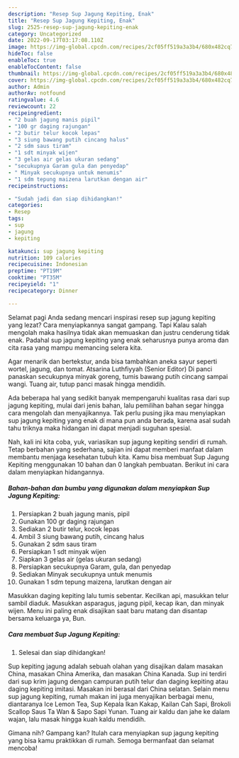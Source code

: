 ```yaml
---
description: "Resep Sup Jagung Kepiting, Enak"
title: "Resep Sup Jagung Kepiting, Enak"
slug: 2525-resep-sup-jagung-kepiting-enak
category: Uncategorized
date: 2022-09-17T03:17:08.110Z
image: https://img-global.cpcdn.com/recipes/2cf05ff519a3a3b4/680x482cq70/sup-jagung-kepiting-foto-resep-utama.jpg
hideToc: false
enableToc: true
enableTocContent: false
thumbnail: https://img-global.cpcdn.com/recipes/2cf05ff519a3a3b4/680x482cq70/sup-jagung-kepiting-foto-resep-utama.jpg
cover: https://img-global.cpcdn.com/recipes/2cf05ff519a3a3b4/680x482cq70/sup-jagung-kepiting-foto-resep-utama.jpg
author: Admin
authorAv: notfound
ratingvalue: 4.6
reviewcount: 22
recipeingredient:
- "2 buah jagung manis pipil"
- "100 gr daging rajungan"
- "2 butir telur kocok lepas"
- "3 siung bawang putih cincang halus"
- "2 sdm saus tiram"
- "1 sdt minyak wijen"
- "3 gelas air gelas ukuran sedang"
- "secukupnya Garam gula dan penyedap"
- " Minyak secukupnya untuk menumis"
- "1 sdm tepung maizena larutkan dengan air"
recipeinstructions:

- "Sudah jadi dan siap dihidangkan!"
categories:
- Resep
tags:
- sup
- jagung
- kepiting

katakunci: sup jagung kepiting 
nutrition: 109 calories
recipecuisine: Indonesian
preptime: "PT19M"
cooktime: "PT35M"
recipeyield: "1"
recipecategory: Dinner

---
```



Selamat pagi Anda sedang mencari inspirasi resep sup jagung kepiting yang lezat? Cara menyiapkannya sangat gampang. Tapi Kalau salah mengolah maka hasilnya tidak akan memuaskan dan justru cenderung tidak enak. Padahal sup jagung kepiting yang enak seharusnya punya aroma dan cita rasa yang mampu memancing selera kita.


Agar menarik dan bertekstur, anda bisa tambahkan aneka sayur seperti wortel, jagung, dan tomat. Atsarina Luthfiyyah (Senior Editor) Di panci panaskan secukupnya minyak goreng, tumis bawang putih cincang sampai wangi. Tuang air, tutup panci masak hingga mendidih.

Ada beberapa hal yang sedikit banyak mempengaruhi kualitas rasa dari sup jagung kepiting, mulai dari jenis bahan, lalu pemilihan bahan segar hingga cara mengolah dan menyajikannya. Tak perlu pusing jika mau menyiapkan sup jagung kepiting yang enak di mana pun anda berada, karena asal sudah tahu triknya maka hidangan ini dapat menjadi suguhan spesial.


Nah, kali ini kita coba, yuk, variasikan sup jagung kepiting sendiri di rumah. Tetap berbahan yang sederhana, sajian ini dapat memberi manfaat dalam membantu menjaga kesehatan tubuh kita. Kamu bisa membuat Sup Jagung Kepiting menggunakan 10 bahan dan 0 langkah pembuatan. Berikut ini cara dalam menyiapkan hidangannya.

<!--inarticleads1-->

##### Bahan-bahan dan bumbu yang digunakan dalam menyiapkan Sup Jagung Kepiting:

1. Persiapkan 2 buah jagung manis, pipil
1. Gunakan 100 gr daging rajungan
1. Sediakan 2 butir telur, kocok lepas
1. Ambil 3 siung bawang putih, cincang halus
1. Gunakan 2 sdm saus tiram
1. Persiapkan 1 sdt minyak wijen
1. Siapkan 3 gelas air (gelas ukuran sedang)
1. Persiapkan secukupnya Garam, gula, dan penyedap
1. Sediakan  Minyak secukupnya untuk menumis
1. Gunakan 1 sdm tepung maizena, larutkan dengan air


Masukkan daging kepiting lalu tumis sebentar. Kecilkan api, masukkan telur sambil diaduk. Masukkan asparagus, jagung pipil, kecap ikan, dan minyak wijen. Menu ini paling enak disajikan saat baru matang dan disantap bersama keluarga ya, Bun. 

<!--inarticleads2-->

##### Cara membuat Sup Jagung Kepiting:


1. Selesai dan siap dihidangkan!

Sup kepiting jagung adalah sebuah olahan yang disajikan dalam masakan China, masakan China Amerika, dan masakan China Kanada. Sup ini terdiri dari sup krim jagung dengan campuran putih telur dan daging kepiting atau daging kepiting imitasi. Masakan ini berasal dari China selatan. Selain menu sup jagung kepiting, rumah makan ini juga menyajikan berbagai menu, diantaranya Ice Lemon Tea, Sup Kepala Ikan Kakap, Kailan Cah Sapi, Brokoli Scallop Saus Ta Wan &amp; Sapo Sapi Yunan. Tuang air kaldu dan jahe ke dalam wajan, lalu masak hingga kuah kaldu mendidih. 

Gimana nih? Gampang kan? Itulah cara menyiapkan sup jagung kepiting yang bisa kamu praktikkan di rumah. Semoga bermanfaat dan selamat mencoba!
